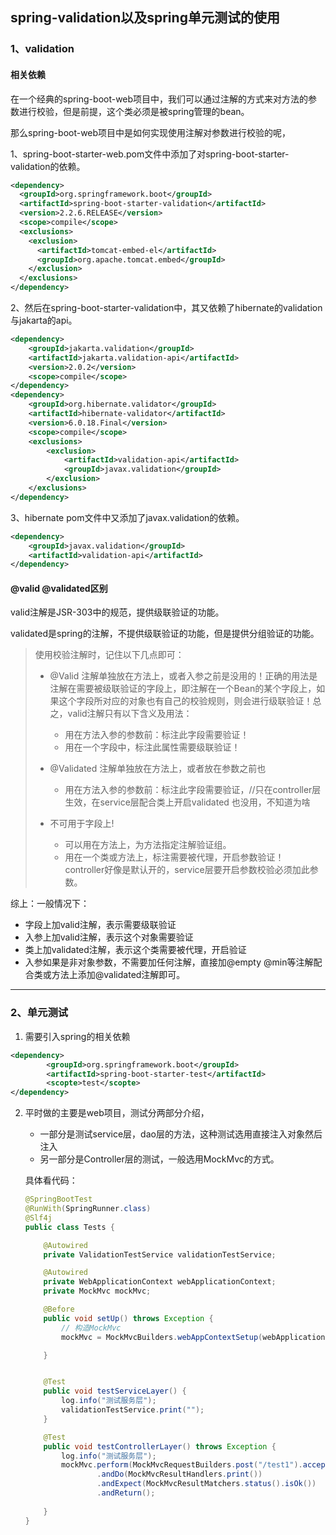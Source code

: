 ## spring-validation以及spring单元测试的使用





###  1、validation

#### 相关依赖

在一个经典的spring-boot-web项目中，我们可以通过注解的方式来对方法的参数进行校验，但是前提，这个类必须是被spring管理的bean。

那么spring-boot-web项目中是如何实现使用注解对参数进行校验的呢，

1、spring-boot-starter-web.pom文件中添加了对spring-boot-starter-validation的依赖。

```xml
<dependency>
  <groupId>org.springframework.boot</groupId>
  <artifactId>spring-boot-starter-validation</artifactId>
  <version>2.2.6.RELEASE</version>
  <scope>compile</scope>
  <exclusions>
    <exclusion>
      <artifactId>tomcat-embed-el</artifactId>
      <groupId>org.apache.tomcat.embed</groupId>
    </exclusion>
  </exclusions>
</dependency>
```

2、然后在spring-boot-starter-validation中，其又依赖了hibernate的validation与jakarta的api。

```xml
<dependency>
    <groupId>jakarta.validation</groupId>
    <artifactId>jakarta.validation-api</artifactId>
    <version>2.0.2</version>
    <scope>compile</scope>
</dependency>
<dependency>
    <groupId>org.hibernate.validator</groupId>
    <artifactId>hibernate-validator</artifactId>
    <version>6.0.18.Final</version>
    <scope>compile</scope>
    <exclusions>
        <exclusion>
            <artifactId>validation-api</artifactId>
            <groupId>javax.validation</groupId>
        </exclusion>
    </exclusions>
</dependency>
```

3、hibernate pom文件中又添加了javax.validation的依赖。

```xml
<dependency>
    <groupId>javax.validation</groupId>
    <artifactId>validation-api</artifactId>
</dependency>
```



#### @valid  @validated区别

valid注解是JSR-303中的规范，提供级联验证的功能。

validated是spring的注解，不提供级联验证的功能，但是提供分组验证的功能。

> 使用校验注解时，记住以下几点即可：
>
> * @Valid 注解单独放在方法上，或者入参之前是没用的！正确的用法是注解在需要被级联验证的字段上，即注解在一个Bean的某个字段上，如果这个字段所对应的对象也有自己的校验规则，则会进行级联验证！总之，valid注解只有以下含义及用法：
>
>   * 用在方法入参的参数前：标注此字段需要验证！
>   * 用在一个字段中，标注此属性需要级联验证！
>
> * @Validated 注解单独放在方法上，或者放在参数之前也
>
>   * 用在方法入参的参数前：标注此字段需要验证，//只在controller层生效，在service层配合类上开启validated 也没用，不知道为啥
>* 不可用于字段上!
>   * 可以用在方法上，为方法指定注解验证组。
>   * 用在一个类或方法上，标注需要被代理，开启参数验证！ controller好像是默认开的，service层要开启参数校验必须加此参数。

综上：一般情况下：

* 字段上加valid注解，表示需要级联验证
* 入参上加valid注解，表示这个对象需要验证
* 类上加validated注解，表示这个类需要被代理，开启验证
* 入参如果是非对象参数，不需要加任何注解，直接加@empty @min等注解配合类或方法上添加@validated注解即可。



***

### 2、单元测试

1. 需要引入spring的相关依赖

```xml
<dependency>
        <groupId>org.springframework.boot</groupId>
        <artifactId>spring-boot-starter-test</artifactId>
        <scopte>test</scopte>
</dependency>
```

2. 平时做的主要是web项目，测试分两部分介绍，

   * 一部分是测试service层，dao层的方法，这种测试选用直接注入对象然后注入
   * 另一部分是Controller层的测试，一般选用MockMvc的方式。

   具体看代码：

   ```java
   @SpringBootTest
   @RunWith(SpringRunner.class)
   @Slf4j
   public class Tests {
   
       @Autowired
       private ValidationTestService validationTestService;
   
       @Autowired
       private WebApplicationContext webApplicationContext;
       private MockMvc mockMvc;
   
       @Before
       public void setUp() throws Exception {
           // 构造MockMvc
           mockMvc = MockMvcBuilders.webAppContextSetup(webApplicationContext).build();
   
       }
   
   
       @Test
       public void testServiceLayer() {
           log.info("测试服务层");
           validationTestService.print("");
       }
   
       @Test
       public void testControllerLayer() throws Exception {
           log.info("测试服务层");
           mockMvc.perform(MockMvcRequestBuilders.post("/test1").accept(MediaType.APPLICATION_JSON).param("userId", "liuyf"))
                   .andDo(MockMvcResultHandlers.print())
                   .andExpect(MockMvcResultMatchers.status().isOk())
                   .andReturn();
           
       }
   }
   ```

   